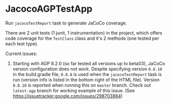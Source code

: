 # JacocoAGPTestApp

Run `jacocoTestReport` task to generate JaCoCo coverage.

There are 2 unit tests (1 junit, 1 instrumentation) in the project, which offers code coverage for the `TestClass` class and it's 2 methods (one tested per each test type).

Current issues:
1. Starting with AGP 8.2.0 (so far tested all versions up to beta03), JaCoCo version configuration does not work.  Despite specifying version `0.8.10` in the build.gradle file, `0.8.8` is used when the `jacocoTestReport` task is run (version info is listed in the bottom right of the HTML file).   Version `0.8.10` is reported when running this on `master` branch.  Check out `latest-agp` branch for working example of this issue. (See https://issuetracker.google.com/issues/298703884)
